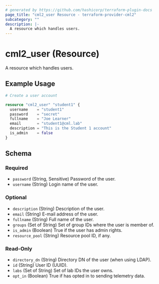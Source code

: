 ```yaml
---
# generated by https://github.com/hashicorp/terraform-plugin-docs
page_title: "cml2_user Resource - terraform-provider-cml2"
subcategory: ""
description: |-
  A resource which handles users.
---
```


# cml2_user (Resource)

A resource which handles users.

## Example Usage

```terraform
# Create a user account

resource "cml2_user" "student1" {
  username    = "student1"
  password    = "secret"
  fullname    = "Joe Learner"
  email       = "student1@cml.lab"
  description = "This is the Student 1 account"
  is_admin    = false
}
```

<!-- schema generated by tfplugindocs -->
## Schema

### Required

- `password` (String, Sensitive) Password of the user.
- `username` (String) Login name of the user.

### Optional

- `description` (String) Description of the user.
- `email` (String) E-mail address of the user.
- `fullname` (String) Full name of the user.
- `groups` (Set of String) Set of group IDs where the user is member of.
- `is_admin` (Boolean) True if the user has admin rights.
- `resource_pool` (String) Resource pool ID, if any.

### Read-Only

- `directory_dn` (String) Directory DN of the user (when using LDAP).
- `id` (String) User ID (UUID).
- `labs` (Set of String) Set of lab IDs the user owns.
- `opt_in` (Boolean) True if has opted in to sending telemetry data.

